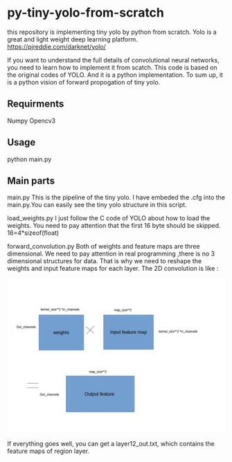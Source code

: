py-tiny-yolo-from-scratch
==
this repository is implementing tiny yolo by python from scratch. Yolo is a great and light weight deep learning platform. 
		https://pjreddie.com/darknet/yolo/

If you want to understand the full details of convolutional neural networks, you need to learn how to implement it from scatch. This code is based on the original codes of YOLO. And it is a python implementation. To sum up, it is a python vision of forward propogation of tiny yolo.

Requirments
--
Numpy Opencv3

Usage
--

python main.py

Main parts
--

main.py 
		This is the pipeline of the tiny yolo. I have embeded the .cfg into the main.py.You can easily see the tiny yolo structure in this script.

load_weights.py
		I just follow the C code of YOLO about how to load the weights. You need to pay attention that the first 16 byte should be skipped. 16=4*sizeof(float)

forward_convolution.py
		Both of weights and feature maps are three dimensional. We need to pay attention in real programming ,there is no 3 dimensional structures for data. That is why we need to reshape the weights and input feature maps for each layer. The 2D convolution is like :

![](https://github.com/BoXiao123/py-tiny-yolo-from-scratch/raw/master/2.jpg)
	
If everything goes well, you can get a layer12_out.txt, which contains the feature maps of region layer. 
